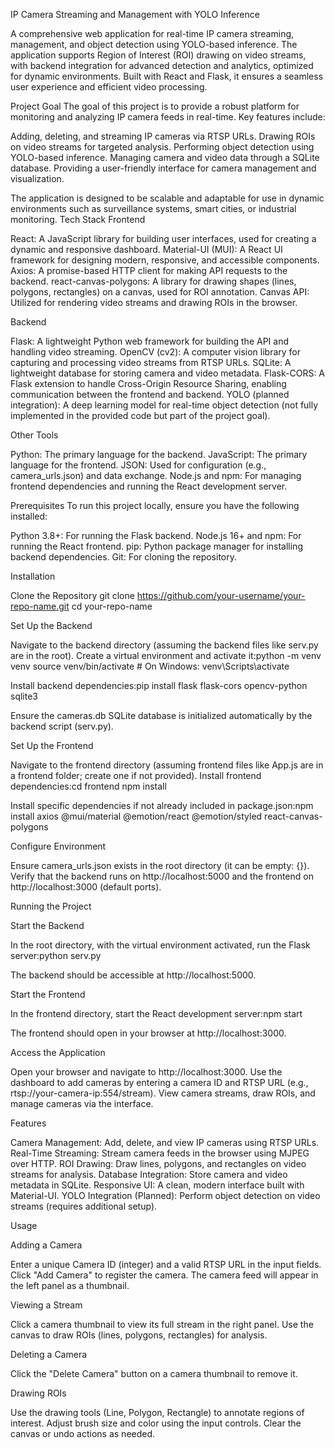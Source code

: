 IP Camera Streaming and Management with YOLO Inference

A comprehensive web application for real-time IP camera streaming, management, and object detection using YOLO-based inference. The application supports Region of Interest (ROI) drawing on video streams, with backend integration for advanced detection and analytics, optimized for dynamic environments. Built with React and Flask, it ensures a seamless user experience and efficient video processing.

Project Goal
The goal of this project is to provide a robust platform for monitoring and analyzing IP camera feeds in real-time. Key features include:

Adding, deleting, and streaming IP cameras via RTSP URLs.
Drawing ROIs on video streams for targeted analysis.
Performing object detection using YOLO-based inference.
Managing camera and video data through a SQLite database.
Providing a user-friendly interface for camera management and visualization.

The application is designed to be scalable and adaptable for use in dynamic environments such as surveillance systems, smart cities, or industrial monitoring.
Tech Stack
Frontend

React: A JavaScript library for building user interfaces, used for creating a dynamic and responsive dashboard.
Material-UI (MUI): A React UI framework for designing modern, responsive, and accessible components.
Axios: A promise-based HTTP client for making API requests to the backend.
react-canvas-polygons: A library for drawing shapes (lines, polygons, rectangles) on a canvas, used for ROI annotation.
Canvas API: Utilized for rendering video streams and drawing ROIs in the browser.

Backend

Flask: A lightweight Python web framework for building the API and handling video streaming.
OpenCV (cv2): A computer vision library for capturing and processing video streams from RTSP URLs.
SQLite: A lightweight database for storing camera and video metadata.
Flask-CORS: A Flask extension to handle Cross-Origin Resource Sharing, enabling communication between the frontend and backend.
YOLO (planned integration): A deep learning model for real-time object detection (not fully implemented in the provided code but part of the project goal).

Other Tools

Python: The primary language for the backend.
JavaScript: The primary language for the frontend.
JSON: Used for configuration (e.g., camera_urls.json) and data exchange.
Node.js and npm: For managing frontend dependencies and running the React development server.

Prerequisites
To run this project locally, ensure you have the following installed:

Python 3.8+: For running the Flask backend.
Node.js 16+ and npm: For running the React frontend.
pip: Python package manager for installing backend dependencies.
Git: For cloning the repository.

Installation

Clone the Repository
git clone https://github.com/your-username/your-repo-name.git
cd your-repo-name


Set Up the Backend

Navigate to the backend directory (assuming the backend files like serv.py are in the root).
Create a virtual environment and activate it:python -m venv venv
source venv/bin/activate  # On Windows: venv\Scripts\activate


Install backend dependencies:pip install flask flask-cors opencv-python sqlite3


Ensure the cameras.db SQLite database is initialized automatically by the backend script (serv.py).


Set Up the Frontend

Navigate to the frontend directory (assuming frontend files like App.js are in a frontend folder; create one if not provided).
Install frontend dependencies:cd frontend
npm install


Install specific dependencies if not already included in package.json:npm install axios @mui/material @emotion/react @emotion/styled react-canvas-polygons


Configure Environment

Ensure camera_urls.json exists in the root directory (it can be empty: {}).
Verify that the backend runs on http://localhost:5000 and the frontend on http://localhost:3000 (default ports).



Running the Project

Start the Backend

In the root directory, with the virtual environment activated, run the Flask server:python serv.py


The backend should be accessible at http://localhost:5000.


Start the Frontend

In the frontend directory, start the React development server:npm start


The frontend should open in your browser at http://localhost:3000.


Access the Application

Open your browser and navigate to http://localhost:3000.
Use the dashboard to add cameras by entering a camera ID and RTSP URL (e.g., rtsp://your-camera-ip:554/stream).
View camera streams, draw ROIs, and manage cameras via the interface.


Features

Camera Management: Add, delete, and view IP cameras using RTSP URLs.
Real-Time Streaming: Stream camera feeds in the browser using MJPEG over HTTP.
ROI Drawing: Draw lines, polygons, and rectangles on video streams for analysis.
Database Integration: Store camera and video metadata in SQLite.
Responsive UI: A clean, modern interface built with Material-UI.
YOLO Integration (Planned): Perform object detection on video streams (requires additional setup).

Usage

Adding a Camera

Enter a unique Camera ID (integer) and a valid RTSP URL in the input fields.
Click "Add Camera" to register the camera.
The camera feed will appear in the left panel as a thumbnail.


Viewing a Stream

Click a camera thumbnail to view its full stream in the right panel.
Use the canvas to draw ROIs (lines, polygons, rectangles) for analysis.


Deleting a Camera

Click the "Delete Camera" button on a camera thumbnail to remove it.


Drawing ROIs

Use the drawing tools (Line, Polygon, Rectangle) to annotate regions of interest.
Adjust brush size and color using the input controls.
Clear the canvas or undo actions as needed.




